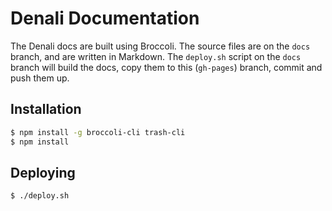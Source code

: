 # Denali Documentation

The Denali docs are built using Broccoli. The source files are on the `docs` branch,
and are written in Markdown. The `deploy.sh` script on the
`docs` branch will build the docs, copy them to this (`gh-pages`) branch, commit
and push them up.

## Installation

```sh
$ npm install -g broccoli-cli trash-cli
$ npm install
```

## Deploying

```sh
$ ./deploy.sh
```
